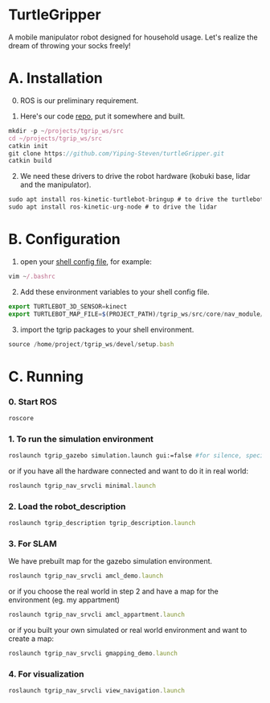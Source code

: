 # TurtleGripper
A mobile manipulator robot designed for household usage.
Let's realize the dream of throwing your socks freely!

# A. Installation

  0. ROS is our preliminary requirement.

 1. Here's our code [repo](https://github.com/Yiping-Steven/turtleGripper.git), put it somewhere and built.

```jsx
mkdir -p ~/projects/tgrip_ws/src
cd ~/projects/tgrip_ws/src
catkin init
git clone https://github.com/Yiping-Steven/turtleGripper.git
catkin build
```

2. We need these drivers to drive the robot hardware (kobuki base, lidar and the manipulator).

```jsx
sudo apt install ros-kinetic-turtlebot-bringup # to drive the turtlebot base
sudo apt install ros-kinetic-urg-node # to drive the lidar
```

# B. Configuration

1. open your [shell config file](https://landoflinux.com/linux_bash_configuration_files.html), for example:

```jsx
vim ~/.bashrc
```

2. Add these environment variables to your shell config file.

```jsx
export TURTLEBOT_3D_SENSOR=kinect
export TURTLEBOT_MAP_FILE=$(PROJECT_PATH)/tgrip_ws/src/core/nav_module/tgrip_nav_srvcli/map/my_map.yaml
```

3. import the tgrip packages to your shell environment.

```jsx
source /home/project/tgrip_ws/devel/setup.bash
```

# C. Running

### 0. Start ROS

```jsx
roscore
```

### 1. To run the simulation environment

```bash
roslaunch tgrip_gazebo simulation.launch gui:=false #for silence, specify "gui" 
```

or if you have all the hardware connected and want to do it in real world:

```jsx
roslaunch tgrip_nav_srvcli minimal.launch
```

### 2. Load the robot_description

```jsx
roslaunch tgrip_description tgrip_description.launch
```

### 3. For SLAM

We have prebuilt map for the gazebo simulation environment.

```jsx
roslaunch tgrip_nav_srvcli amcl_demo.launch
```

or if you choose the real world in step 2 and have a map for the environment (eg. my appartment)

```jsx
roslaunch tgrip_nav_srvcli amcl_appartment.launch
```

or if you built your own simulated or real world environment and want to create a map:

```jsx
roslaunch tgrip_nav_srvcli gmapping_demo.launch
```

### 4. For visualization

```jsx
roslaunch tgrip_nav_srvcli view_navigation.launch
```

### 
